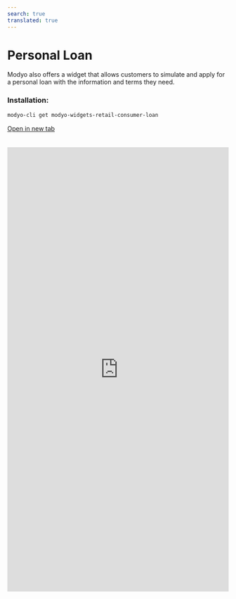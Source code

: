 ```yaml
---
search: true
translated: true
---
```


# Personal Loan

Modyo also offers a widget that allows customers to simulate and apply for a personal loan with the information and terms they need.

### Installation:

```bash
modyo-cli get modyo-widgets-retail-consumer-loan
```

[Open in new tab](https://widgets.modyo.com/retail/consumer-loan)

<iframe id="widgetFrame" src="https://widgets.modyo.com/retail/consumer-loan" width="100%"  frameBorder="0" style="min-height:1010px;overflow:auto;margin-top:20px;"/>

The default properties that the client can modify for the simulation and loan application are:

| Functionality         | Description                                                                                                                |
| :-------------------- | :------------------------------------------------------------------------------------------------------------------------- |
| Loan Amount           | The loan amount to be requested from to the institution.                                                                   |
| Payments              | Shows the total payment amounts for the requested personal loan.                                                           |
| Months of non-payment | This section allows customers to select the months of their grace period.                                                  |
| Grace period          | If necessary, customers can select non-payment dates for their personal loan.                                              |
| Destination account   | Corresponds to the account in which the requested loan amount will be deposited.                                           |
| Insurance             | Shows different types of insurance that clients can add to their loans if necessary. |
|                       |

According to the selected options, the widget will display the credit amount and simulate the necessary payments, along with a report of the corresponding credit details.

Lastly, a button will appear that allows the client to directly apply for the loan.

<script>

  export default {
    mounted() {

      function setIframeHeightCO(id, ht) {
          var ifrm = document.getElementById(id);
          if(ifrm) {
            ifrm.style.height = ht + 4 + "px";
          }
      }
      // iframed document sends its height using postMessage
      function handleDocHeightMsg(e) {
          // check origin
          if ( e.origin === 'https://widgets.modyo.com' ) {
              // parse data
              var data = JSON.parse( e.data );

              console.log('data:', data)
              // check data object
              if ( data['docHeight'] ) {
                  setIframeHeightCO( 'widgetFrame', data['docHeight'] );
              } else {
                  setIframeHeightCO( 'widgetFrame', 700 );
              }
          }
      }

      // assign message handler
      if ( window.addEventListener ) {
          window.addEventListener('message', handleDocHeightMsg, false);
      }
    }
  }

</script>
